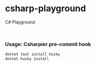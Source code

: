 # csharp-playground
C# Playground

<br>

### Usage: Csharpier pre-commit hook

```bash
dotnet tool install husky
dotnet husky install
```
